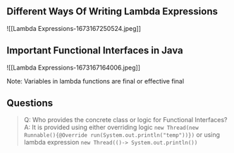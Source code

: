 ## Different Ways Of Writing Lambda Expressions
![[Lambda Expressions-1673167250524.jpeg]]

## Important Functional Interfaces in Java
![[Lambda Expressions-1673167164006.jpeg]]

Note: Variables in lambda functions are final or effective final

## Questions
>Q: Who provides the concrete class or logic for Functional Interfaces?
>A: It is provided using either overriding logic `new Thread(new Runnable(){@Override run(System.out.println("temp"))})`  or using lambda expression `new Thread(()-> System.out.println())`

